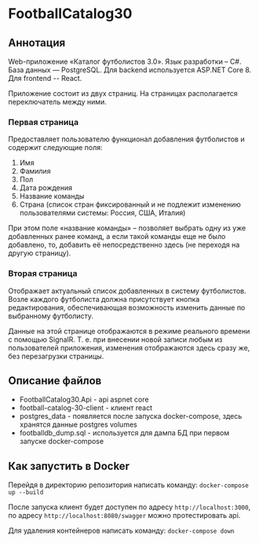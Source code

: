 # FootballCatalog30

## Аннотация
Web-приложение «Каталог футболистов 3.0». Язык разработки – C#. База данных — PostgreSQL. Для backend используется ASP.NET Core 8. Для frontend -- React. 

Приложение состоит из двух страниц. На страницах располагается переключатель между ними.

### Первая страница 

Предоставляет пользователю функционал добавления футболистов и содержит следующие поля:
1.  Имя
2.  Фамилия
3.  Пол
4.  Дата рождения
5.  Название команды
6.  Страна (список стран фиксированный и не подлежит изменению пользователями системы: Россия, США, Италия)

При этом поле «название команды» – позволяет выбрать одну из уже добавленных ранее команд, а если такой команды еще не было добавлено, то, добавить её непосредственно здесь (не переходя на другую страницу).

### Вторая страница 

Отображает актуальный список добавленных в систему футболистов. Возле каждого футболиста должна присутствует кнопка редактирования, обеспечивающая возможность изменить данные по выбранному футболисту.

Данные на этой странице отображаются в режиме реального времени с помощью SignalR. Т. е. при внесении новой записи любым из пользователей приложения, изменения отображаются здесь сразу же, без перезагрузки страницы.

## Описание файлов

- FootballCatalog30.Api - api aspnet core
- football-catalog-30-client - клиент react
- postgres_data - появляется после запуска docker-compose, здесь хранятся данные postgres volumes
- footballdb_dump.sql - используется для дампа БД при первом запуске docker-compose

## Как запустить в Docker

Перейдя в директорию репозитория написать команду:
`docker-compose up --build`

После запуска клиент будет доступен по адресу `http://localhost:3000`, по адресу `http://localhost:8080/swagger` можно протестировать api.

Для удаления контейнеров написать команду:
`docker-compose down`

